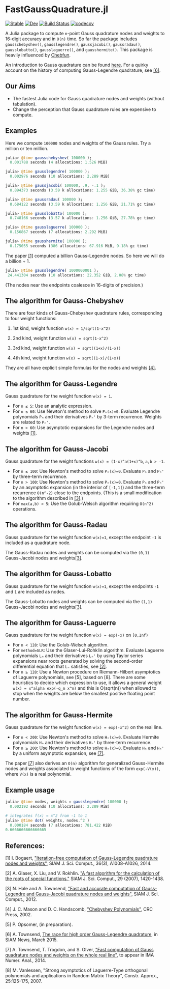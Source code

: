 FastGaussQuadrature.jl
=========
[![Stable](https://img.shields.io/badge/docs-stable-blue.svg)](https://JuliaApproximation.github.io/FastGaussQuadrature.jl/stable)
[![Dev](https://img.shields.io/badge/docs-dev-blue.svg)](https://JuliaApproximation.github.io/FastGaussQuadrature.jl/dev)
[![Build Status](https://github.com/JuliaApproximation/FastGaussQuadrature.jl/workflows/CI/badge.svg)](https://github.com/JuliaApproximation/FastGaussQuadrature.jl/actions)
[![codecov](https://codecov.io/gh/JuliaApproximation/FastGaussQuadrature.jl/branch/master/graph/badge.svg)](https://codecov.io/gh/JuliaApproximation/FastGaussQuadrature.jl)

A Julia package to compute `n`-point Gauss quadrature nodes and weights to 16-digit accuracy and in `O(n)` time.
So far the package includes `gausschebyshev()`, `gausslegendre()`, `gaussjacobi()`, `gaussradau()`, `gausslobatto()`, `gausslaguerre()`, and `gausshermite()`.
This package is heavily influenced by [Chebfun](http://www.chebfun.org).

An introduction to Gauss quadrature can be found [here](http://en.wikipedia.org/wiki/Gaussian_quadrature).
For a quirky account on the history of computing Gauss-Legendre quadrature, see [[6]](http://pi.math.cornell.edu/~ajt/papers/QuadratureEssay.pdf).

## Our Aims

* The fastest Julia code for Gauss quadrature nodes and weights (without tabulation).
* Change the perception that Gauss quadrature rules are expensive to compute.

## Examples
Here we compute `100000` nodes and weights of the Gauss rules.
Try a million or ten million.

```julia
julia> @time gausschebyshev( 100000 );
  0.001788 seconds (4 allocations: 1.526 MiB)

julia> @time gausslegendre( 100000 );
  0.002976 seconds (10 allocations: 2.289 MiB)

julia> @time gaussjacobi( 100000, .9, -.1 );
  0.894373 seconds (3.59 k allocations: 1.255 GiB, 36.38% gc time)

julia> @time gaussradau( 100000 );
  0.684122 seconds (3.59 k allocations: 1.256 GiB, 21.71% gc time)

julia> @time gausslobatto( 100000 );
  0.748166 seconds (3.57 k allocations: 1.256 GiB, 27.78% gc time)

julia> @time gausslaguerre( 100000 );
  0.156867 seconds (7 allocations: 2.292 MiB)

julia> @time gausshermite( 100000 );
  0.175055 seconds (386 allocations: 67.916 MiB, 9.18% gc time)
```

The paper [[1]](http://epubs.siam.org/doi/abs/10.1137/140954969) computed a billion Gauss-Legendre nodes.
So here we will do a billion + 1.
```julia
julia> @time gausslegendre( 1000000001 );
 24.441304 seconds (10 allocations: 22.352 GiB, 2.08% gc time)
```
(The nodes near the endpoints coalesce in 16-digits of precision.)

## The algorithm for Gauss-Chebyshev
There are four kinds of Gauss-Chebyshev quadrature rules, corresponding to four weight functions:

1. 1st kind, weight function `w(x) = 1/sqrt(1-x^2)`

2. 2nd kind, weight function `w(x) = sqrt(1-x^2)`

3. 3rd kind, weight function `w(x) = sqrt((1+x)/(1-x))`

4. 4th kind, weight function `w(x) = sqrt((1-x)/(1+x))`

They are all have explicit simple formulas for the nodes and weights [[4]](https://books.google.co.jp/books?id=8FHf0P3to0UC).

## The algorithm for Gauss-Legendre
Gauss quadrature for the weight function `w(x) = 1`.

* For `n ≤ 5`: Use an analytic expression.
* For `n ≤ 60`: Use Newton's method to solve `Pₙ(x)=0`. Evaluate Legendre polynomials `Pₙ` and their derivatives `Pₙ'` by 3-term recurrence. Weights are related to `Pₙ'`.
* For `n > 60`: Use asymptotic expansions for the Legendre nodes and weights [[1]](http://epubs.siam.org/doi/abs/10.1137/140954969).

## The algorithm for Gauss-Jacobi
Gauss quadrature for the weight functions `w(x) = (1-x)^a(1+x)^b`, `a,b > -1`.

* For `n ≤ 100`: Use Newton's method to solve `Pₙ(x)=0`. Evaluate `Pₙ` and `Pₙ'` by three-term recurrence.
* For `n > 100`: Use Newton's method to solve `Pₙ(x)=0`. Evaluate `Pₙ` and `Pₙ'` by an asymptotic expansion (in the interior of `[-1,1]`) and the three-term recurrence `O(n^-2)` close to the endpoints. (This is a small modification to the algorithm described in [[3]](http://epubs.siam.org/doi/abs/10.1137/120889873).)
* For `max(a,b) > 5`: Use the Golub-Welsch algorithm requiring `O(n^2)` operations.

## The algorithm for Gauss-Radau
Gauss quadrature for the weight function `w(x)=1`, except the endpoint `-1` is included as a quadrature node.

The Gauss-Radau nodes and weights can be computed via the `(0,1)` Gauss-Jacobi nodes and weights[[3]](http://epubs.siam.org/doi/abs/10.1137/120889873).

## The algorithm for Gauss-Lobatto
Gauss quadrature for the weight function `w(x)=1`, except the endpoints `-1` and `1` are included as nodes.

The Gauss-Lobatto nodes and weights can be computed via the `(1,1)` Gauss-Jacobi nodes and weights[[3]](http://epubs.siam.org/doi/abs/10.1137/120889873).

## The algorithm for Gauss-Laguerre
Gauss quadrature for the weight function `w(x) = exp(-x)` on `[0,Inf)`

* For `n < 128`: Use the Golub-Welsch algorithm.
* For `method=GLR`: Use the Glaser-Lui-Rohklin algorithm. Evaluate Laguerre polynomials `Lₙ` and their derivatives `Lₙ'` by using Taylor series expansions near roots generated by solving the second-order differential equation that `Lₙ` satisfies, see [[2]](http://epubs.siam.org/doi/pdf/10.1137/06067016X).
* For `n ≥ 128`: Use a Newton procedure on Riemann-Hilbert asymptotics of Laguerre polynomials, see [5], based on [8]. There are some heuristics to decide which expression to use, it allows a general weight `w(x) = x^alpha exp(-q_m x^m)` and this is O(sqrt(n)) when allowed to stop when the weights are below the smallest positive floating point number.

## The algorithm for Gauss-Hermite
Gauss quadrature for the weight function `w(x) = exp(-x^2)` on the real line.

* For `n < 200`: Use Newton's method to solve `Hₙ(x)=0`. Evaluate Hermite polynomials `Hₙ` and their derivatives `Hₙ'` by three-term recurrence.
* For `n ≥ 200`: Use Newton's method to solve `Hₙ(x)=0`. Evaluate `Hₙ` and `Hₙ'` by a uniform asymptotic expansion, see [[7]](http://arxiv.org/abs/1410.5286).

The paper [[7]](http://arxiv.org/abs/1410.5286) also derives an `O(n)` algorithm for generalized Gauss-Hermite nodes and weights associated to weight functions of the form `exp(-V(x))`, where `V(x)` is a real polynomial.

## Example usage
```julia
julia> @time nodes, weights = gausslegendre( 100000 );
  0.002192 seconds (10 allocations: 2.289 MiB)

# integrates f(x) = x^2 from -1 to 1
julia> @time dot( weights, nodes.^2 )
  0.000184 seconds (7 allocations: 781.422 KiB)
0.6666666666666665
```

## References:
[1] I. Bogaert, ["Iteration-free computation of Gauss-Legendre quadrature nodes and weights"](http://epubs.siam.org/doi/abs/10.1137/140954969), SIAM J. Sci. Comput., 36(3), A1008-A1026, 2014.

[2] A. Glaser, X. Liu, and V. Rokhlin. ["A fast algorithm for the calculation of the roots of special functions."](http://epubs.siam.org/doi/pdf/10.1137/06067016X) SIAM J. Sci. Comput., 29 (2007), 1420-1438.

[3] N. Hale and A. Townsend, ["Fast and accurate computation of Gauss-Legendre and Gauss-Jacobi quadrature nodes and weights"](http://epubs.siam.org/doi/abs/10.1137/120889873), SIAM J. Sci. Comput., 2012.

[4] J. C. Mason and D. C. Handscomb, ["Chebyshev Polynomials"](https://books.google.co.jp/books?id=8FHf0P3to0UC), CRC Press, 2002.

[5] P. Opsomer, (in preparation).

[6] A. Townsend, [The race for high order Gauss-Legendre quadrature](http://pi.math.cornell.edu/~ajt/papers/QuadratureEssay.pdf), in SIAM News, March 2015.

[7] A. Townsend, T. Trogdon, and S. Olver, ["Fast computation of Gauss quadrature nodes and weights on the whole real line"](http://arxiv.org/abs/1410.5286), to appear in IMA Numer. Anal., 2014.

[8] M. Vanlessen, "Strong asymptotics of Laguerre-Type orthogonal polynomials and applications in Random Matrix Theory", Constr. Approx., 25:125-175, 2007.
